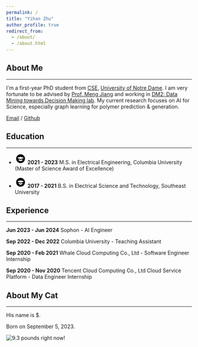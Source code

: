 ```yaml
---
permalink: /
title: "Yihan Zhu"
author_profile: true
redirect_from: 
  - /about/
  - /about.html
---
```


## About Me 
------
I'm a first-year PhD student from [CSE](https://cse.nd.edu/graduate/), [University of Notre Dame](https://www.nd.edu/). I am very fortunate to be advised by [Prof. Meng Jiang](http://www.meng-jiang.com/) and working in [DM2: Data Mining towards Decision Making lab](http://www.meng-jiang.com/lab.html). My current research focuses on AI for Science, especially graph learning for polymer prediction & generation.


[Email](mailto:yzhu25@nd.edu) / [Github](https://github.com/Yihan222) 


## Education 
------
- ![](/education_icon.png) **2021 - 2023**     M.S. in Electrical Engineering, Columbia University (Master of Science Award of Excellence)

- ![](/education_icon.png) **2017 - 2021**     B.S. in Electrical Science and Technology, Southeast University



## Experience 
------
**Jun 2023 - Jun 2024**    Sophon - AI Engineer

**Sep 2022 - Dec 2022**    Columbia University - Teaching Assistant

**Sep 2020 - Feb 2021**     Whale Cloud Computing Co., Ltd - Software Engineer Internship

**Sep 2020 - Nov 2020**     Tencent Cloud Computing Co., Ltd Cloud Service Platform - Data Engineer Internship


## About My Cat
------
His name is $.

Born on September 5, 2023.

![9.3 pounds right now!](/images/IMG_8539.png)

